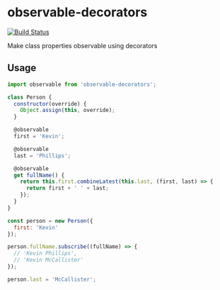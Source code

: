 # observable-decorators

[![Build Status](https://travis-ci.org/phillipskevin/observable-decorators.svg?branch=master)](https://travis-ci.org/phillipskevin/observable-decorators)

Make class properties observable using decorators

## Usage

```js
import observable from 'observable-decorators';

class Person {
  constructor(override) {
    Object.assign(this, override);
  }

  @observable
  first = 'Kevin';

  @observable
  last = 'Phillips';

  @observable
  get fullName() {
    return this.first.combineLatest(this.last, (first, last) => {
      return first + ' ' + last;
    });
  }
}

const person = new Person({
  first: 'Kevin'
});

person.fullName.subscribe((fullName) => {
  // 'Kevin Phillips',
  // 'Kevin McCallister'
});

person.last = 'McCallister';
```
